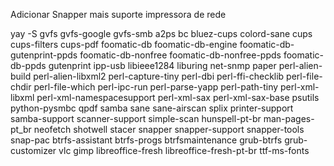 Adicionar Snapper mais suporte impressora de rede

yay -S gvfs gvfs-google gvfs-smb a2ps bc bluez-cups colord-sane cups cups-filters cups-pdf foomatic-db foomatic-db-engine foomatic-db-gutenprint-ppds foomatic-db-nonfree foomatic-db-nonfree-ppds foomatic-db-ppds gutenprint ipp-usb libieee1284 liburing net-snmp paper perl-alien-build perl-alien-libxml2 perl-capture-tiny perl-dbi perl-ffi-checklib perl-file-chdir perl-file-which perl-ipc-run perl-parse-yapp perl-path-tiny perl-xml-libxml perl-xml-namespacesupport perl-xml-sax perl-xml-sax-base psutils python-pysmbc qpdf samba sane sane-airscan splix printer-support samba-support scanner-support simple-scan hunspell-pt-br man-pages-pt_br neofetch shotwell stacer snapper snapper-support snapper-tools snap-pac btrfs-assistant btrfs-progs btrfsmaintenance grub-btrfs grub-customizer vlc gimp libreoffice-fresh libreoffice-fresh-pt-br ttf-ms-fonts
